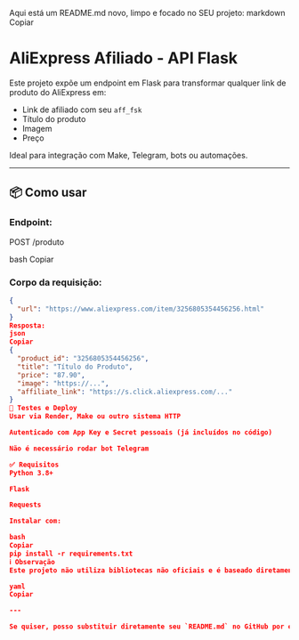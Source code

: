 Aqui está um README.md novo, limpo e focado no SEU projeto:
markdown
Copiar
# AliExpress Afiliado - API Flask

Este projeto expõe um endpoint em Flask para transformar qualquer link de produto do AliExpress em:

- Link de afiliado com seu `aff_fsk`
- Título do produto
- Imagem
- Preço

Ideal para integração com Make, Telegram, bots ou automações.

---

## 📦 Como usar

### Endpoint:
POST /produto

bash
Copiar

### Corpo da requisição:
```json
{
  "url": "https://www.aliexpress.com/item/3256805354456256.html"
}
Resposta:
json
Copiar
{
  "product_id": "3256805354456256",
  "title": "Título do Produto",
  "price": "87.90",
  "image": "https://...",
  "affiliate_link": "https://s.click.aliexpress.com/..."
}
🧪 Testes e Deploy
Usar via Render, Make ou outro sistema HTTP

Autenticado com App Key e Secret pessoais (já incluídos no código)

Não é necessário rodar bot Telegram

✅ Requisitos
Python 3.8+

Flask

Requests

Instalar com:

bash
Copiar
pip install -r requirements.txt
ℹ️ Observação
Este projeto não utiliza bibliotecas não oficiais e é baseado diretamente na API oficial do AliExpress Partner.

yaml
Copiar

---

Se quiser, posso substituir diretamente seu `README.md` no GitHub por esse texto. Deseja que eu monte isso
